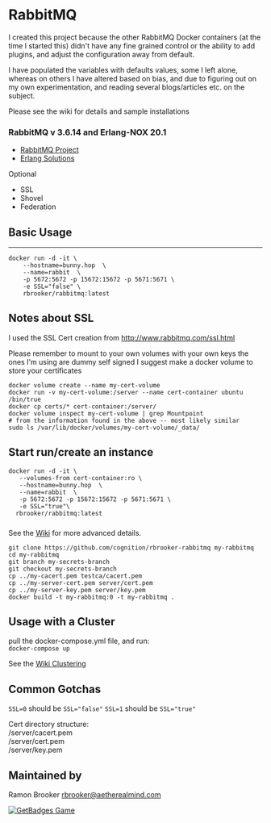 # RabbitMQ

I created this project because the other RabbitMQ Docker containers (at the time I started this) didn't have any fine grained control or the ability to add plugins, and adjust the configuration away from default.

I have populated the variables with defaults values, some I left alone, whereas on others I have altered based on bias, and due to figuring out on my own experimentation, and reading several blogs/articles etc. on the subject.

Please see the wiki for details and sample installations

### RabbitMQ v 3.6.14 and Erlang-NOX 20.1
* [RabbitMQ Project](http://www.rabbitmq.com/download.html)
* [Erlang Solutions](https://www.erlang-solutions.com/resources/download.html)

Optional

- SSL
- Shovel
- Federation

## Basic Usage

--------------------------------------------------------------------------------

```
docker run -d -it \
    --hostname=bunny.hop  \
    --name=rabbit  \
    -p 5672:5672 -p 15672:15672 -p 5671:5671 \
    -e SSL="false" \
    rbrooker/rabbitmq:latest
```

## Notes about SSL

I used the SSL Cert creation from <http://www.rabbitmq.com/ssl.html>

Please remember to mount to your own volumes with your own keys the ones I'm using are dummy self signed I suggest make a docker volume to store your certificates

```
docker volume create --name my-cert-volume
docker run -v my-cert-volume:/server --name cert-container ubuntu /bin/true
docker cp certs/* cert-container:/server/
docker volume inspect my-cert-volume | grep Mountpoint
# from the information found in the above -- most likely similar
sudo ls /var/lib/docker/volumes/my-cert-volume/_data/
```

## Start run/create an instance

```
docker run -d -it \
   --volumes-from cert-container:ro \
   --hostname=bunny.hop  \
   --name=rabbit  \
   -p 5672:5672 -p 15672:15672 -p 5671:5671 \
   -e SSL="true"\
  rbrooker/rabbitmq:latest
```

###

See the [Wiki](https://github.com/cognition/rbrooker-rabbitmq/wiki) for more advanced details.

```
git clone https://github.com/cognition/rbrooker-rabbitmq my-rabbitmq
cd my-rabbitmq
git branch my-secrets-branch
git checkout my-secrets-branch
cp ../my-cacert.pem testca/cacert.pem
cp ../my-server-cert.pem server/cert.pem
cp ../my-server-key.pem server/key.pem
docker build -t my-rabbitmq:0 -t my-rabbitmq .
```

## Usage with a Cluster

pull the docker-compose.yml file, and run:<br>
`docker-compose up`

See the [Wiki Clustering](https://github.com/cognition/rbrooker-rabbitmq/wiki/Clustering)

## Common Gotchas

`SSL=0` should be `SSL="false"` `SSL=1` should be `SSL="true"`

Cert directory structure:<br>
/server/cacert.pem<br>
/server/cert.pem<br>
/server/key.pem

## Maintained by

Ramon Brooker [rbrooker@aetherealmind.com](mailto:rbrooker@aetherealmind.com)

[![GetBadges Game](https://cognition-rbrooker-rabbitmq.getbadges.io/shield/company/cognition-rbrooker-rabbitmq/user/5992)](https://cognition-rbrooker-rabbitmq.getbadges.io/?ref=shield-player)

